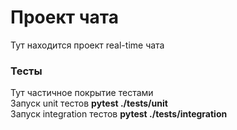 #  Проект чата

Тут находится проект real-time чата 


### Тесты
Тут частичное покрытие тестами  
Запуск unit тестов **pytest ./tests/unit**  
Запуск integration тестов **pytest ./tests/integration**
